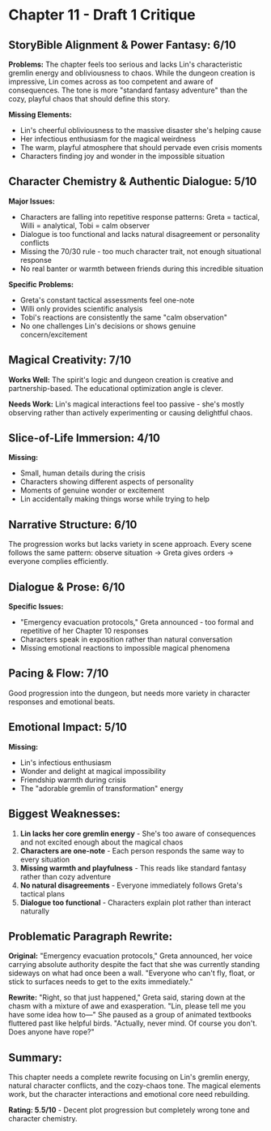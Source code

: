 # Chapter 11 - Draft 1 Critique

## StoryBible Alignment & Power Fantasy: 6/10

**Problems:**
The chapter feels too serious and lacks Lin's characteristic gremlin energy and obliviousness to chaos. While the dungeon creation is impressive, Lin comes across as too competent and aware of consequences. The tone is more "standard fantasy adventure" than the cozy, playful chaos that should define this story.

**Missing Elements:**
- Lin's cheerful obliviousness to the massive disaster she's helping cause
- Her infectious enthusiasm for the magical weirdness
- The warm, playful atmosphere that should pervade even crisis moments
- Characters finding joy and wonder in the impossible situation

## Character Chemistry & Authentic Dialogue: 5/10

**Major Issues:**
- Characters are falling into repetitive response patterns: Greta = tactical, Willi = analytical, Tobi = calm observer
- Dialogue is too functional and lacks natural disagreement or personality conflicts
- Missing the 70/30 rule - too much character trait, not enough situational response
- No real banter or warmth between friends during this incredible situation

**Specific Problems:**
- Greta's constant tactical assessments feel one-note
- Willi only provides scientific analysis
- Tobi's reactions are consistently the same "calm observation"
- No one challenges Lin's decisions or shows genuine concern/excitement

## Magical Creativity: 7/10

**Works Well:**
The spirit's logic and dungeon creation is creative and partnership-based. The educational optimization angle is clever.

**Needs Work:**
Lin's magical interactions feel too passive - she's mostly observing rather than actively experimenting or causing delightful chaos.

## Slice-of-Life Immersion: 4/10

**Missing:**
- Small, human details during the crisis
- Characters showing different aspects of personality
- Moments of genuine wonder or excitement
- Lin accidentally making things worse while trying to help

## Narrative Structure: 6/10

The progression works but lacks variety in scene approach. Every scene follows the same pattern: observe situation → Greta gives orders → everyone complies efficiently.

## Dialogue & Prose: 6/10

**Specific Issues:**
- "Emergency evacuation protocols," Greta announced - too formal and repetitive of her Chapter 10 responses
- Characters speak in exposition rather than natural conversation
- Missing emotional reactions to impossible magical phenomena

## Pacing & Flow: 7/10

Good progression into the dungeon, but needs more variety in character responses and emotional beats.

## Emotional Impact: 5/10

**Missing:**
- Lin's infectious enthusiasm
- Wonder and delight at magical impossibility
- Friendship warmth during crisis
- The "adorable gremlin of transformation" energy

## Biggest Weaknesses:

1. **Lin lacks her core gremlin energy** - She's too aware of consequences and not excited enough about the magical chaos
2. **Characters are one-note** - Each person responds the same way to every situation
3. **Missing warmth and playfulness** - This reads like standard fantasy rather than cozy adventure
4. **No natural disagreements** - Everyone immediately follows Greta's tactical plans
5. **Dialogue too functional** - Characters explain plot rather than interact naturally

## Problematic Paragraph Rewrite:

**Original:**
"Emergency evacuation protocols," Greta announced, her voice carrying absolute authority despite the fact that she was currently standing sideways on what had once been a wall. "Everyone who can't fly, float, or stick to surfaces needs to get to the exits immediately."

**Rewrite:**
"Right, so that just happened," Greta said, staring down at the chasm with a mixture of awe and exasperation. "Lin, please tell me you have some idea how to—" She paused as a group of animated textbooks fluttered past like helpful birds. "Actually, never mind. Of course you don't. Does anyone have rope?"

## Summary:
This chapter needs a complete rewrite focusing on Lin's gremlin energy, natural character conflicts, and the cozy-chaos tone. The magical elements work, but the character interactions and emotional core need rebuilding.

**Rating: 5.5/10** - Decent plot progression but completely wrong tone and character chemistry.
